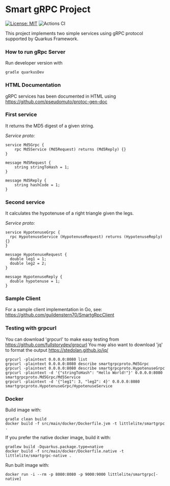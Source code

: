 # Smart gRPC Project

[![License: MIT](https://img.shields.io/badge/License-MIT-yellow.svg)](https://opensource.org/licenses/MIT)
![Actions CI](https://github.com/guildenstern70/SmartgRpc/actions/workflows/gradle.yml/badge.svg)

This project implements two simple services using gRPC protocol supported by Quarkus Framework.

### How to run gRpc Server

Run developer version with

    gradle quarkusDev

### HTML Documentation

gRPC services has been documented in HTML using https://github.com/pseudomuto/protoc-gen-doc

### First service

It returns the MD5 digest of a given string.

_Service proto:_

```
service Md5Grpc {
    rpc Md5Service (Md5Request) returns (Md5Reply) {}
}

message Md5Request {
    string stringToHash = 1;
}

message Md5Reply {
    string hashCode = 1;
}
```


### Second service

It calculates the hypotenuse of a right triangle given the legs.

_Service proto:_

```
service HypotenuseGrpc {
  rpc HypotenuseService (HypotenuseRequest) returns (HypotenuseReply) {}
}

message HypotenuseRequest {
  double leg1 = 1;
  double leg2 = 2;
}

message HypotenuseReply {
  double hypotenuse = 1;
}
```


### Sample Client

For a sample client implementation in Go, see:
https://github.com/guildenstern70/SmartgRpcClient

### Testing with grpcurl

You can download 'grpcurl' to make easy testing from https://github.com/fullstorydev/grpcurl
You may also want to download 'jq' to format the output https://stedolan.github.io/jq/

    grpcurl -plaintext 0.0.0.0:8080 list
    grpcurl -plaintext 0.0.0.0:8080 describe smartgrpcproto.Md5Grpc
    grpcurl -plaintext 0.0.0.0:8080 describe smartgrpcproto.HypotenuseGrpc
    grpcurl -plaintext -d '{"stringToHash": "Hello World!"}' 0.0.0.0:8080 smartgrpcproto.Md5Grpc/Md5Service
    grpcurl -plaintext -d '{"leg1": 3, "leg2": 4}' 0.0.0.0:8080 smartgrpcproto.HypotenuseGrpc/HypotenuseService

### Docker

Build image with:

    gradle clean build
    docker build -f src/main/docker/Dockerfile.jvm -t littlelite/smartgrpc .

If you prefer the native docker image, build it with:

    gradlew build -Dquarkus.package.type=native
    docker build -f src/main/docker/Dockerfile.native -t littlelite/smartgrpc-native .

Run built image with:

    docker run -i --rm -p 8080:8080 -p 9000:9000 littlelite/smartgrpc[-native]












